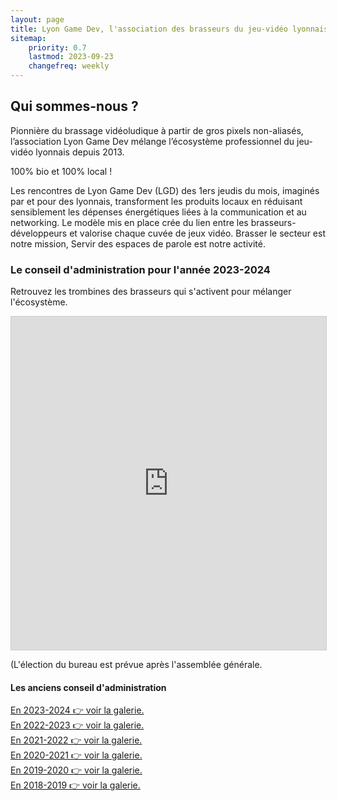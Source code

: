 ```yaml
---
layout: page
title: Lyon Game Dev, l'association des brasseurs du jeu-vidéo lyonnais.
sitemap:
    priority: 0.7
    lastmod: 2023-09-23
    changefreq: weekly
---
```

## Qui sommes-nous ?

Pionnière du brassage vidéoludique à partir de gros pixels non-aliasés, l’association Lyon Game Dev mélange l’écosystème professionnel du jeu-vidéo lyonnais depuis 2013.

100% bio et 100% local !

Les rencontres de Lyon Game Dev (LGD) des 1ers jeudis du mois, imaginés par et pour des lyonnais, transforment les produits locaux en réduisant sensiblement les dépenses énergétiques liées à la communication et au networking. Le modèle mis en place crée du lien entre les brasseurs-développeurs et valorise chaque cuvée de jeux vidéo.
Brasser le secteur est notre mission,
Servir des espaces de parole est notre activité.

### Le conseil d'administration pour l'année 2023-2024
<div class="box">
  <p>
  Retrouvez les trombines des brasseurs qui s'activent pour mélanger l'écosystème.
  </p>
</div>

<iframe class="airtable-embed" src="https://airtable.com/embed/appQJmtVY0b5DptEW/shrEUph1ZrUHoW2eB?backgroundColor=purple&viewControls=on" frameborder="0" onmousewheel="" width="100%" height="533" style="background: transparent; border: 1px solid #ccc;"></iframe>

(L'élection du bureau est prévue après l'assemblée générale.

#### Les anciens conseil d'administration

[En 2023-2024 👉 voir la galerie.](https://airtable.com/appQJmtVY0b5DptEW/shrzVKpwq4SgqfzuB)  
[En 2022-2023 👉 voir la galerie.](https://airtable.com/shrYTfBLnlxUhVhS5)  
[En 2021-2022 👉 voir la galerie.](https://airtable.com/shr87QWSBGCkn8cbu)  
[En 2020-2021 👉 voir la galerie.](https://airtable.com/shrG5SU4LoTaRgCXP)  
[En 2019-2020 👉 voir la galerie.](https://airtable.com/shr2pgdrcHWH0TDNZ)  
[En 2018-2019 👉 voir la galerie.](https://airtable.com/shrtZiZRMQDOVmB2I)
